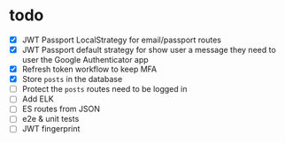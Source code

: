 # todo
- [x] JWT Passport LocalStrategy for email/passport routes
- [x] JWT Passport default strategy for show user a message they need to user the Google Authenticator app
- [x] Refresh token workflow to keep MFA
- [x] Store `posts` in the database
- [ ] Protect the `posts` routes need to be logged in
- [ ] Add ELK
- [ ] ES routes from JSON
- [ ] e2e & unit tests
- [ ] JWT fingerprint
